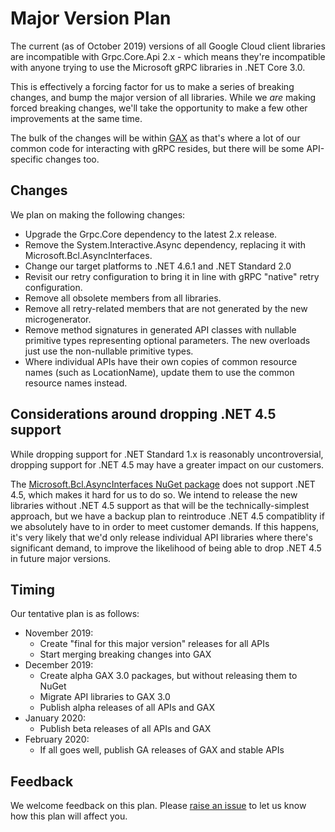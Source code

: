 # Major Version Plan

The current (as of October 2019) versions of all Google Cloud client
libraries are incompatible with Grpc.Core.Api 2.x - which means
they're incompatible with anyone trying to use the Microsoft gRPC
libraries in .NET Core 3.0.

This is effectively a forcing factor for us to make a series of
breaking changes, and bump the major version of all libraries. While
we *are* making forced breaking changes, we'll take the opportunity to make
a few other improvements at the same time.

The bulk of the changes will be within
[GAX](https://github.com/googleapis/gax-dotnet) as that's where a
lot of our common code for interacting with gRPC resides, but there
will be some API-specific changes too.

## Changes

We plan on making the following changes:

- Upgrade the Grpc.Core dependency to the latest 2.x release.
- Remove the System.Interactive.Async dependency, replacing it with
  Microsoft.Bcl.AsyncInterfaces.
- Change our target platforms to .NET 4.6.1 and .NET Standard 2.0
- Revisit our retry configuration to bring it in line with gRPC
  "native" retry configuration.
- Remove all obsolete members from all libraries.
- Remove all retry-related members that are not generated by the new
  microgenerator.
- Remove method signatures in generated API classes with nullable
  primitive types representing optional parameters. The new overloads
  just use the non-nullable primitive types.
- Where individual APIs have their own copies of common resource
  names (such as LocationName), update them to use the common
  resource names instead.

## Considerations around dropping .NET 4.5 support

While dropping support for .NET Standard 1.x is reasonably
uncontroversial, dropping support for .NET 4.5 may have a greater
impact on our customers.

The [Microsoft.Bcl.AsyncInterfaces NuGet
package](https://www.nuget.org/packages/Microsoft.Bcl.AsyncInterfaces)
does not support .NET 4.5, which makes it hard for us to do so. We
intend to release the new libraries without .NET 4.5 support as that
will be the technically-simplest approach, but we have a backup plan
to reintroduce .NET 4.5 compatiblity if we absolutely have to in
order to meet customer demands. If this happens, it's very likely
that we'd only release individual API libraries where there's
significant demand, to improve the likelihood of being able to drop
.NET 4.5 in future major versions.

## Timing

Our tentative plan is as follows:

- November 2019:
  - Create "final for this major version" releases for all APIs
  - Start merging breaking changes into GAX
- December 2019:
  - Create alpha GAX 3.0 packages, but without releasing them to NuGet
  - Migrate API libraries to GAX 3.0
  - Publish alpha releases of all APIs and GAX
- January 2020:
  - Publish beta releases of all APIs and GAX
- February 2020:
  - If all goes well, publish GA releases of GAX and stable APIs

## Feedback

We welcome feedback on this plan. Please [raise an
issue](https://github.com/googleapis/google-cloud-dotnet/issues/new/choose)
to let us know how this plan will affect you.
